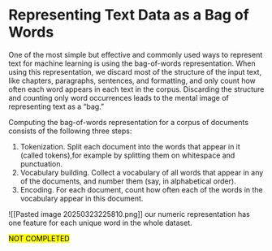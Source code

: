 # Representing Text Data as a Bag of Words
One of the most simple but effective and commonly used ways to represent text for machine learning is using the bag-of-words representation.
When using this representation, we discard most of the structure of the input text, like chapters, paragraphs, sentences, and formatting, and only count how often each word appears in each text in the corpus. Discarding the structure and counting only word occurrences leads to the mental image of representing text as a “bag.”

Computing the bag-of-words representation for a corpus of documents consists of the following three steps:
1. Tokenization. Split each document into the words that appear in it (called tokens),for example by splitting them on whitespace and punctuation.
2. Vocabulary building. Collect a vocabulary of all words that appear in any of the documents, and number them (say, in alphabetical order).
3. Encoding. For each document, count how often each of the words in the vocabulary appear in this document.
<!--⚠️Imgur upload failed, check dev console-->
![[Pasted image 20250323225810.png]]
our numeric representation has one feature for each unique word in the whole dataset.


<mark>NOT COMPLETED</mark>
